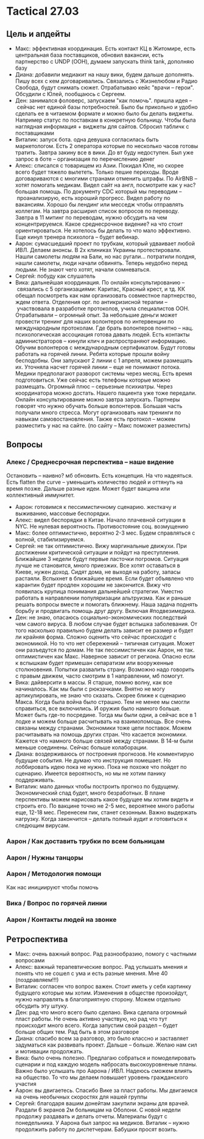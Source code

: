 # Tactical 27.03

## Цель и апдейты

* Макс: эффективная координация. Есть контакт КЦ в Житомире, есть центральная база поставщиков, обновил вакансии, есть партнерство с UNDP \(ООН\), думаем запускать think tank, дополняю базу
* Диана: добавили медиакит на нашу вики, будем дальше дополнять. Пишу всех с кем договаривались. Связались с Жизнелюбом и Радио Свобода, будут снимать сюжет. Отрабатываю кейс "врачи – герои". Обсудили с Юлей, пообщаюсь с Сергеем.
* Ден: занимался фоловерс, запускаем "как помочь". пришла идея – сейчас нет единой базы потребностей. Было бы прикольно и удобно сделать ее в читаемом формате и можно было бы делать виджеты. Например статус по поставкам в конкретную больницу. Чтобы была наглядная информация + виджеты для сайтов. Сбросил табличк с поставщиками
* Виталик: запуск бота. одна девушка согласилась быть маркетологом. Есть 2 оператора которые по несколько часов готовы тратить. Завтра закину все в вики. До вт буду недоступен. Был уже запрос в боте – организация по перечислению денег
* Алекс: списался с товарищем из Азии. Покидал Юле, но скорее всего будет тяжело вылететь. Только пешие переходы. Вроде договариваются с многими странами отменить штрафы. По AirBNB – хотят помогать медикам. Видел сайт на англ, посмотрите как у нас? большая помощь. По документу CDC который мы переводим – проанализирую, есть хороший прогресс. Видел работу по вакансиям. Хорошо бы лендинг или месседж чтобы отправлять коллегам. На завтра расширил список вопросов по переводу. Завтра в 11 митинг по переводам, нужно обсудить на чем концентрируемся. Какое среднесрочное видение? на что стоит ориентироваться. Не хотелось бы делать то что мало эффективно. Еще кинул тренера психолога – будет вебинар.
* Аарон: сумасшедший проект по трубкам, который удваивает любой ИВЛ. Делаем анонсы. В 2х клиниках Украины протестировали. Нашли самолеты людям на Бали, но нас ругали... потратили полдня, нашли самолеты, люди начали обвинять. Теперь неудобно перед людьми. Не знают чего хотят, начали сомневаться.
* Сергей: побуду как слушатель
* Вика: дальнейшая координация. По онлайн консультированию – связались с 5 организациями: Каритас, Красный крест, и тд. КК обещал посмотреть как нам организовать совместное партнерство, ждем ответа. Отделения орг. по антикризисной терапии – участвовала в разработке протоколов, учила специалистов ООН. Отрабатывали – огромный опыт. За небольшие деньги может провести тренинг для наших волонтеров по интервенции по международным протоколам. Где брать волонтеров понятно – нац. психологическая ассоциация готова давать людей. Есть контакты администраторов – кинули клич и распространяют информацию. Обучим волонтеров с международным сертификатом. Будут готовы работать на горячей линии. Ребята которые прошли войну бесподобны. Они запускают 2 линии с 1 апреля, можем размещать их. Уточняла насчет горячей линии – еще не понимают потока. Медики предполагают разворот системы через месяц. Есть время подготовиться. Уже сейчас есть телефоны которые можно размещать. Огромный плюс – серьезные психиатры. Через координатора можно достать. Нашего пациента уже тоже передали. Онлайн консультирование можно завтра запускать. Партнеры говорят что нужно обучать больше волонтеров. Большая часть получали много стресса. Могут организовать нам тренинги по навыкам самовостановления. Также есть протокол – можем разместить у нас на сайте. \(по сайту – Макс поможет разместить\)

## Вопросы

### Алекс / Среднесрочная перспектива – наше видение

Остановить – наивно? мб обновить. Есть концепция. На что надеяться. Есть flatten the curve – уменьшить количество людей и оттянуть на время позже. Дальше разные идеи. Может будет вакцина или коллективный иммунитет.

* Аарон: готовимся к пессимистичному сценарию. жесткачу и выживанию, массовые беспорядки.
* Алекс: видел беспорядки в Китае. Начало плачевной ситуации в NYC. Не нулевая вероятность. Противостояние соц. возмущению
* Макс: более оптимистично, вероятно 2-3 мес. Будем справляться с волной, стабилизируемся. 
* Сергей: не так оптимистично. Вижу маргинальные движухи. При достижении критической ситуации и пойдут на преступления. Ближайшие 3 недели будут первые ласточки погромов. Ситуация лучше не становится, много приезжих. Все хотят оставаться в Киеве, нужен доход. Сидят дома, не выходя на работу, запасы растаяли. Вспыхнет в ближайшее время. Если будет объявлено что карантин будет продлен хорошим не закончится. Вижу что появилась крупица понимания дальнейшей стратегии. Уместно работать в направлении популяризации альтруизма. Как и раньше решать вопросы вместе и помогать ближнему. Наша задача поднять борьбу и продвигать помощь друг другу. Включая \#подвезимедика.
* Ден: не знаю, опасаюсь социально-экономических последствий чем самого вируса. В любом случае будет вспышка заболевания. От того насколько правильно будем делать зависит ее размер и будет ли крайняя форма. Сложно оценить что сейчас происходит с экономикой. Но то что нет сбережений – типичная ситуация. Может они разъедутся по домам. Не так пессимистичен как Аарон, не так. оптимистичен как Макс. Наверное зависит от региона. Опасно если к вспышкам будет примешан сепаратизм или вооруженные столкновения. Попытки развалить страну. Возможно надо говорить с правым движем, часто смотрим в 1 направлении, мб помогут.
* Вика: дайверсити в массы. Я старше, помню волну, как все начиналось. Как мы были с рюкзачками. Внятно не могу артикулировать, не знаю что сказать. Скорее ближе к сценарию Макса. Когда была война было страшно. Тем не менее мы смогли справиться, все включились. И оружия было намного больше. Может быть где-то посредине. Тогда мы были одни, а сейчас все в 1 лодке и можем больше расчитывать на взаимопомощь. Все очень связаны между странами. Экономики тоже цепи поставок. Можем расчитаывать на помощь других стран. Что касается экономики. Кажется что намного больше связей между странами. В 14-м были меньше соединены. Сейчас больше колаборации.
* Диана: воздерживаюсь от построения прогнозов. Не комментирую будущие события. Не думаю что инструкция помешает. Но лоббировать идею пока не нужно. Пока не похоже что пойдет по сценарию. Имеется вероятность, но мы не хотим панику поддерживать.
* Виталик: мало данных чтобы построить прогноз по будущему. Экономический спад будет, много безработных. В плане перспективы можем нарисовать какое будущее мы хотим видеть и строить его. По вакцине точно не 2-5 мес, вероятнее много работы еще, 12-18 мес. Перенесем пик, станет сезонным. Важно выдержать нагрузку. Когда закончится – делать полный аудит и готовиться к следющим вирусам.

### Аарон / Как доставить трубки по всем больницам

### Аарон / Нужны танцоры

### Аарон / Методология помощи

Как нас инициируют чтобы помочь

### Вика / Вопрос по горячей линии

### Аарон / Контакты людей на звонке

## Ретроспектива

* Макс: очень важный вопрос. Рад разнообразию, помогу с частными вопросами
* Алекс: важный терапевтические вопрос. Рад услышать мнения и понять что не сошел с ума и есть разные мнения. Мне 40 \(поздравляем!!!\)
* Виталик: согласен что вопрос важен. Стоит иметь у себя картинку будущего которые мы хотим. Изменения в обществе произойдут, нужно направлять в благоприятную сторону. Можем отдельно обсудить эту штуку.
* Ден: рад что много всего было сделано. Вика сделала огромный пласт работы. Не очень активно участвую, но рад что тут происходит много всего. Когда запустим свой раздел – будет больше общих тем. Рад быть в этом разговоре
* Диана: спасибо всем за разговор, это было классно и заставляет задуматься как развивать проект. Дальше – больше. Желаю нам сил и мотивации продолжать.  
* Вика: было очень полезно. Предлагаю собраться и помоделировать сценарии и под каждую модель набросать высокоуровненые планы. Важно было услышать про Аарона / ИВЛ. Надеюсь сможем влиять на общество. То что мы делаем повышает уровень гражданского участия
* Аарон: вы двигаетесь. Спасибо Вике за пласт работы. Мы двигаемся на очень необычных скоростях для нашей группы
* Сергей: благодаря вашим донейтам закупили экраны для врачей. Раздали 6 экранов 2м больницам на Оболони. С новой недели продолжу раздавать и делать отчеты. Материалы будут с понедельника. У Аарона был запрос на медиков. Виталик – нужно продолжить работу по диспетчерам. Бабушки просят возить. 

